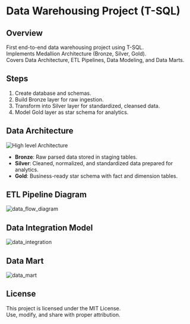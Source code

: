 # Data Warehousing Project (T-SQL)

## Overview
First end-to-end data warehousing project using T-SQL.  
Implements Medallion Architecture (Bronze, Silver, Gold).  
Covers Data Architecture, ETL Pipelines, Data Modeling, and Data Marts.

## Steps
1. Create database and schemas.
2. Build Bronze layer for raw ingestion.
3. Transform into Silver layer for standardized, cleansed data.
4. Model Gold layer as star schema for analytics.

## Data Architecture
![High level Architecture](https://github.com/user-attachments/assets/2df87ed6-7499-49b4-a02c-d80c69534b52)

- **Bronze**: Raw parsed data stored in staging tables.  
- **Silver**: Cleaned, normalized, and standardized data prepared for analytics.  
- **Gold**: Business-ready star schema with fact and dimension tables.  

## ETL Pipeline Diagram
![data_flow_diagram](https://github.com/user-attachments/assets/9def6e03-edeb-4022-a78e-404aa4444d0a)

## Data Integration Model
![data_integration](https://github.com/user-attachments/assets/9077e501-b1d9-4577-9b1f-beaee19346c0)

## Data Mart
![data_mart](https://github.com/user-attachments/assets/9c9a7539-8730-4831-8e39-bd499948017d)

## License
This project is licensed under the MIT License.  
Use, modify, and share with proper attribution.
